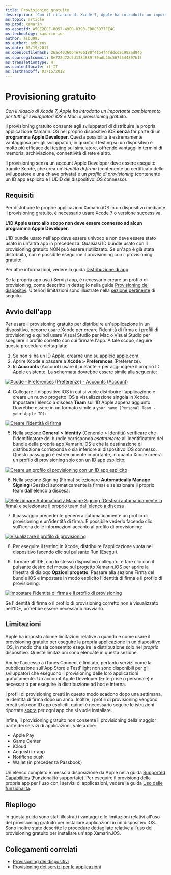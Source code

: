 ```yaml
---
title: Provisioning gratuito
description: 'Con il rilascio di Xcode 7, Apple ha introdotto un importante cambiamento per tutti gli sviluppatori iOS e Mac: il provisioning gratuito.'
ms.topic: article
ms.prod: xamarin
ms.assetid: A5CE2ECF-8057-49ED-8393-EB0C5977FE4C
ms.technology: xamarin-ios
author: asb3993
ms.author: amburns
ms.date: 03/19/2017
ms.openlocfilehash: 26ac40360b4e706180f4154f4fddcd9c992ad94b
ms.sourcegitcommit: 8e722d72c5d1384889f70adb26c5675544897b1f
ms.translationtype: HT
ms.contentlocale: it-IT
ms.lasthandoff: 03/15/2018
---
```

# <a name="free-provisioning"></a>Provisioning gratuito

_Con il rilascio di Xcode 7, Apple ha introdotto un importante cambiamento per tutti gli sviluppatori iOS e Mac: il provisioning gratuito._

Il provisioning gratuito consente agli sviluppatori di distribuire la propria applicazione Xamarin.iOS nel proprio dispositivo iOS **senza** far parte di un **programma Apple Developer**. Questa possibilità è estremamente vantaggiosa per gli sviluppatori, in quanto il testing su un dispositivo è molto più efficace del testing sul simulatore, offrendo vantaggi in termini di memoria, archiviazione, connettività di rete e altro.

Il provisioning senza un account Apple Developer deve essere eseguito tramite Xcode, che crea un'*identità di firma* (contenente un certificato dello sviluppatore e una chiave privata) e un *profilo di provisioning* (contenente un ID app esplicito e l'UDID del dispositivo iOS connesso).

## <a name="requirements"></a>Requisiti

Per distribuire le proprie applicazioni Xamarin.iOS in un dispositivo mediante il provisioning gratuito, è necessario usare Xcode 7 o versione successiva.

**L'ID Apple usato allo scopo non deve essere connesso ad alcun programma Apple Developer.**

L'ID bundle usato nell'app deve essere univoco e non deve essere stato usato in un'altra app in precedenza. Qualsiasi ID bundle usato con il provisioning gratuito NON può essere riutilizzato. Se un'app è già stata distribuita, non è possibile eseguirne il provisioning con il provisioning gratuito. 

Per altre informazioni, vedere la guida [Distribuzione di app](~/ios/deploy-test/app-distribution/index.md).

Se la propria app usa i Servizi app, è necessario creare un profilo di provisioning, come descritto in dettaglio nella guida [Provisioning dei dispositivi](~/ios/get-started/installation/device-provisioning/index.md#appservices). Ulteriori limitazioni sono illustrate nella [sezione pertinente](#limitations) di seguito.


## <a name="a-namelaunching--launching-your-app"></a><a name="launching" /> Avvio dell'app

Per usare il provisioning gratuito per distribuire un'applicazione in un dispositivo, occorre usare Xcode per creare l'identità di firma e i profili di provisioning e quindi usare Visual Studio per Mac o Visual Studio per scegliere il profilo corretto con cui firmare l'app. A tale scopo, seguire questa procedura dettagliata:

1. Se non si ha un ID Apple, crearne uno su [appleid.apple.com](https://appleid.apple.com/account).
2. Aprire Xcode e passare a **Xcode > Preferences** (Preferenze).
3. In **Accounts** (Account) usare il pulsante **+** per aggiungere il proprio ID Apple esistente. La schermata dovrebbe essere simile alla seguente:

  [![](free-provisioning-images/launchapp1.png "Xcode - Preferences (Preferenze) - Accounts (Account)")](free-provisioning-images/launchapp1.png#lightbox)

4. Collegare il dispositivo iOS in cui si vuole distribuire l'applicazione e creare un nuovo progetto iOS a visualizzazione singola in Xcode. Impostare l'elenco a discesa **Team** sull'ID Apple appena aggiunto. Dovrebbe essere in un formato simile a `your name (Personal Team - your Apple ID)`:

  [![](free-provisioning-images/launchapp2.png "Creare l'identità di firma")](free-provisioning-images/launchapp2.png#lightbox)

5. Nella sezione **General > Identity** (Generale > Identità) verificare che l'identificatore del bundle corrisponda _esattamente_ all'identificatore del bundle della propria app Xamarin.iOS e che la destinazione di distribuzione corrisponda o sia inferiore al dispositivo iOS connesso. Questo passaggio è estremamente importante, in quanto Xcode creerà un profilo di provisioning solo con un ID app esplicito:

  [![](free-provisioning-images/launchapp5.png "Creare un profilo di provisioning con un ID app esplicito")](free-provisioning-images/launchapp5.png#lightbox)

6. Nella sezione Signing (Firma) selezionare **Automatically Manage Signing** (Gestisci automaticamente la firma) e selezionare il proprio team dall'elenco a discesa:

  [![](free-provisioning-images/launchapp6.png "Selezionare Automatically Manage Signing (Gestisci automaticamente la firma) e selezionare il proprio team dall'elenco a discesa")](free-provisioning-images/launchapp6.png#lightbox)

7. Il passaggio precedente genererà automaticamente un profilo di provisioning e un'identità di firma. È possibile vederlo facendo clic sull'icona delle informazioni accanto al profilo di provisioning:

  [![](free-provisioning-images/launchapp7.png "Visualizzare il profilo di provisioning")](free-provisioning-images/launchapp7.png#lightbox)

8. Per eseguire il testing in Xcode, distribuire l'applicazione vuota nel dispositivo facendo clic sul pulsante Run (Esegui).

9. Tornare all'IDE, con lo stesso dispositivo collegato, e fare clic con il pulsante destro del mouse sul progetto Xamarin.iOS per aprire la finestra di dialogo **Opzioni progetto**. Passare alla sezione Firma del bundle iOS e impostare in modo esplicito l'identità di firma e il profilo di provisioning:

  [![](free-provisioning-images/launchapp8.png "Impostare l'identità di firma e il profilo di provisioning")](free-provisioning-images/launchapp8.png#lightbox)

Se l'identità di firma o il profilo di provisioning corretto non è visualizzato nell'IDE, potrebbe essere necessario riavviarlo.


## <a name="a-namelimitations-limitations"></a><a name="limitations" />Limitazioni

Apple ha imposto alcune limitazioni relative a quando e come usare il provisioning gratuito per eseguire la propria applicazione in un dispositivo iOS, in modo che sia consentito eseguire la distribuzione solo nel *proprio* dispositivo. Queste limitazioni sono elencate in questa sezione.

Anche l'accesso a iTunes Connect è limitato, pertanto servizi come la pubblicazione sull'App Store e TestFlight non sono disponibili per gli sviluppatori che eseguono il provisioning delle loro applicazioni gratuitamente. Un account Apple Developer (Enterprise o personale) è necessario per eseguire la distribuzione ad hoc e interna.

I profili di provisioning creati in questo modo scadono dopo una settimana, le identità di firma dopo un anno. Inoltre, i profili di provisioning vengono creati solo con ID app espliciti, quindi è necessario seguire le istruzioni riportate [sopra](#launching) per ogni app che si vuole installare.

Infine, il provisioning gratuito non consente il provisioning della maggior parte dei servizi di applicazioni, vale a dire:

- Apple Pay
- Game Center
- iCloud
- Acquisti in-app
- Notifiche push
- Wallet (in precedenza Passbook)

Un elenco completo è messo a disposizione da Apple nella guida [Supported Capabilities](https://developer.apple.com/library/prerelease/ios/documentation/IDEs/Conceptual/AppDistributionGuide/SupportedCapabilities/SupportedCapabilities.html#//apple_ref/doc/uid/TP40012582-CH38-SW1) (Funzionalità supportate). Per eseguire il provisiong della propria app per l'uso con i servizi di applicazioni, vedere la guida [Uso delle funzionalità](~/ios/deploy-test/provisioning/capabilities/index.md).


## <a name="summary"></a>Riepilogo

In questa guida sono stati illustrati i vantaggi e le limitazioni relativi all'uso del provisioning gratuito per installare applicazioni in un dispositivo iOS. Sono inoltre state descritte le procedure dettagliate relative all'uso del provisioning gratuito per installare un'app Xamarin.iOS.

## <a name="related-links"></a>Collegamenti correlati

- [Provisioning dei dispositivi](~/ios/get-started/installation/device-provisioning/index.md)
- [Provisioning dei servizi per le applicazioni](~/ios/get-started/installation/device-provisioning/index.md#appservices)
